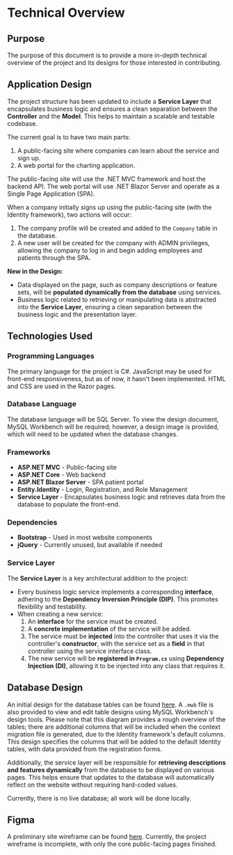 # Technical Overview

## Purpose
The purpose of this document is to provide a more in-depth technical overview of the project and its designs for those interested in contributing.

## Application Design
The project structure has been updated to include a **Service Layer** that encapsulates business logic and ensures a clean separation between the **Controller** and the **Model**. This helps to maintain a scalable and testable codebase.

The current goal is to have two main parts:
1. A public-facing site where companies can learn about the service and sign up.
2. A web portal for the charting application.

The public-facing site will use the .NET MVC framework and host the backend API. The web portal will use .NET Blazor Server and operate as a Single Page Application (SPA).

When a company initially signs up using the public-facing site (with the Identity framework), two actions will occur:
1. The company profile will be created and added to the `Company` table in the database.
2. A new user will be created for the company with ADMIN privileges, allowing the company to log in and begin adding employees and patients through the SPA.

**New in the Design:**
- Data displayed on the page, such as company descriptions or feature sets, will be **populated dynamically from the database** using services.
- Business logic related to retrieving or manipulating data is abstracted into the **Service Layer**, ensuring a clean separation between the business logic and the presentation layer.

## Technologies Used

### Programming Languages
The primary language for the project is C#. JavaScript may be used for front-end responsiveness, but as of now, it hasn't been implemented. HTML and CSS are used in the Razor pages.

### Database Language
The database language will be SQL Server. To view the design document, MySQL Workbench will be required; however, a design image is provided, which will need to be updated when the database changes.

### Frameworks
- **ASP.NET MVC** - Public-facing site
- **ASP.NET Core** - Web backend
- **ASP.NET Blazor Server** - SPA patient portal
- **Entity.Identity** - Login, Registration, and Role Management
- **Service Layer** - Encapsulates business logic and retrieves data from the database to populate the front-end.

### Dependencies
- **Bootstrap** - Used in most website components
- **jQuery** - Currently unused, but available if needed

### Service Layer
The **Service Layer** is a key architectural addition to the project:
- Every business logic service implements a corresponding **interface**, adhering to the **Dependency Inversion Principle (DIP)**. This promotes flexibility and testability.
- When creating a new service:
  1. An **interface** for the service must be created.
  2. A **concrete implementation** of the service will be added.
  3. The service must be **injected** into the controller that uses it via the controller's **constructor**, with the service set as a **field** in that controller using the service interface class.
  4. The new service will be **registered in `Program.cs`** using **Dependency Injection (DI)**, allowing it to be injected into any class that requires it.

## Database Design
An initial design for the database tables can be found [here](./docs/db-design.png). A `.mwb` file is also provided to view and edit table designs using MySQL Workbench's design tools. Please note that this diagram provides a rough overview of the tables; there are additional columns that will be included when the context migration file is generated, due to the Identity framework's default columns. This design specifies the columns that will be added to the default Identity tables, with data provided from the registration forms.

Additionally, the service layer will be responsible for **retrieving descriptions and features dynamically** from the database to be displayed on various pages. This helps ensure that updates to the database will automatically reflect on the website without requiring hard-coded values.

Currently, there is no live database; all work will be done locally.

## Figma
A preliminary site wireframe can be found [here](https://www.figma.com/team_invite/redeem/IcpYMmIl2glnnjy2VihFVm). Currently, the project wireframe is incomplete, with only the core public-facing pages finished.

